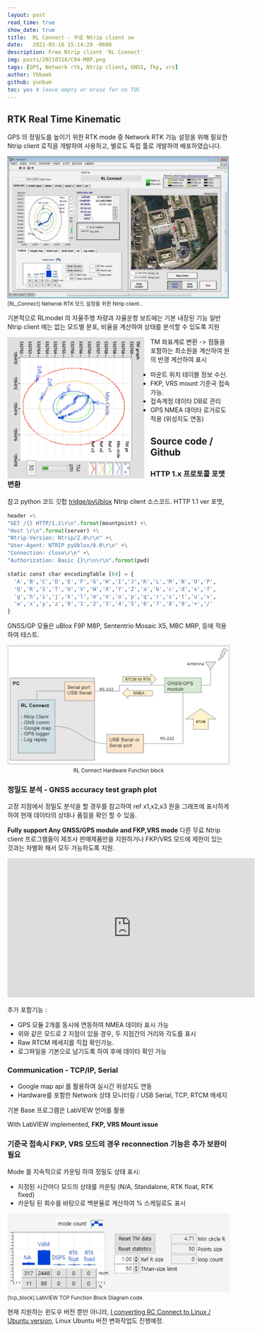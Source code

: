 ```yaml
---
layout: post
read_time: true
show_date: true
title:  RL Connect - 무료 Ntrip client sw
date:   2021-03-18 15:14:20 -0600
description: Free Ntrip client 'RL Connect'
img: posts/20210318/C94-M8P.png
tags: [GPS, Network rtk, Ntrip client, GNSS, fkp, vrs]
author: Ybbaek
github: yunbum
toc: yes # leave empty or erase for no TOC
---
```

## RTK Real Time Kinematic
GPS 의 정밀도를 높이기 위한 RTK mode 중 Network RTK 기능 설정을 위해 필요한 Ntrip client 로직을 개발하여 사용하고, 별로도 독립 툴로 개발하여 배포하였습니다.

![RL_Connect](./assets/img/posts/20210318/RL_Connect_ui.jpg)
<small>[RL_Connect] Netwrok RTK 모드 설정을 위한 Ntrip client..</small>

기본적으로 RLmodel 의 자율주행 차량과 자율운항 보트에는 기본 내장된 기능
일반 Ntrip client 에는 없는 모드별 분포, 비율을 계산하여 상태를 분석할 수 있도록 지원

<center><img style="float: left;margin-right: 1em;" src='./assets/img/posts/20210318/tm_circle.png' width="310" height="320"></center>

TM 좌표계로 변환 -> 점들을 포함하는 최소원을 계산하여 원의 반경 계산하여 표시

<ul><li>마운트 위치 테이블 정보 수신.</li><li>FKP, VRS mount 기준국 접속 가능.</li><li>접속계정 데이타 DB로 관리</li><li>GPS NMEA 데이타 로거로도 적용 (위성지도 연동) </li></ul>

## Source code / Github
### HTTP 1.x 프로토콜 포맷 변환

 참고 python 코드 깃헙 <a href="https://github.com/tridge/pyUblox/blob/master/ntrip.py">tridge/pyUblox</a> Ntrip client 소스코드. HTTP 1.1 ver 포맷, 

```python
header =\
"GET /{} HTTP/1.1\r\n".format(mountpoint) +\
"Host \r\n".format(server) +\
"Ntrip-Version: Ntrip/2.0\r\n" +\
"User-Agent: NTRIP pyUblox/0.0\r\n" +\
"Connection: close\r\n" +\
"Authorization: Basic {}\r\n\r\n".format(pwd)
```
```python
static const char encodingTable [64] = {
  'A','B','C','D','E','F','G','H','I','J','K','L','M','N','O','P',
  'Q','R','S','T','U','V','W','X','Y','Z','a','b','c','d','e','f',
  'g','h','i','j','k','l','m','n','o','p','q','r','s','t','u','v',
  'w','x','y','z','0','1','2','3','4','5','6','7','8','9','+','/'
}
```
GNSS/GP 모듈은 uBlox F9P M8P, Sententrio Mosaic X5, MBC MRP, 등에 적용하여 테스트.

<center><img src='./assets/img/posts/20210318/hw_block.JPG' width="540">
<small>RL Connect Hardware Function block</small></center>

<a name='Model3'></a>
### 정밀도 분석 - GNSS accuracy test graph plot

고정 지점에서 정밀도 분석을 할 경우를 참고하여 ref x1,x2,x3 원을 그래프에 표시하게 하여 현재 데이타의 상태나 품질을 확인 할 수 있음.

**Fully support Any GNSS/GPS module and FKP,VRS mode** 다른 무료 Ntrip client 프로그램들이 제조사 판매제품만을 지원하거나 FKP/VRS 모드에 제한이 있는 것과는 차별화 해서 모두 가능하도록 지원.

<iframe width="560" height="315" src="https://www.youtube.com/embed/ir2g4bBHfGc" title="YouTube video player" frameborder="0" allow="accelerometer; autoplay; clipboard-write; encrypted-media; gyroscope; picture-in-picture" allowfullscreen></iframe>

추가 포함기능 :
- GPS 모듈 2개를 동시에 연동하여 NMEA 데이타 표시 가능
- 위와 같은 모드로 2 지점이 있을 경우, 두 지점간의 거리와 각도를 표시
- Raw RTCM 메세지를 직접 확인가능.
- 로그파일을 기본으로 남기도록 하여 후에 데이타 확인 가능

<a name='Communication'></a>
### Communication - TCP/IP, Serial

- Google map api 를 활용하여 실시간 위성지도 연동
- Hardware를 포함한 Network 상태 모니터링 / USB Serial, TCP, RTCM 메세지

기본 Base 프로그램은 LabVIEW 언어를 활용

With LabVIEW implemented, **FKP, VRS Mount issue**
<a name='LabVIEW'></a>
### 기준국 접속시 FKP, VRS 모드의 경우 reconnection 기능은 추가 보완이 필요

Mode 를 지속적으로 카운팅 하여 정밀도 상태 표시:
- 지정된 시간마다 모드의 상태를 카운팅 (N/A, Standalone, RTK float, RTK fixed)
- 카운팅 된 회수를 바탕으로 백분율로 계산하여 % 스케일로도 표시 

![tcp_block](./assets/img/posts/20210318/statistics.JPG)
<small>[tcp_block] LabVIEW TCP Function Block Diagram code.</small>

현재 지원하는 윈도우 버전 뿐만 아니라, [I converting RC Connect to Linux / Ubuntu version](https://github.com/yunbum/NtripClient), Linux Ubuntu 버전 변화작업도 진행예정. 
